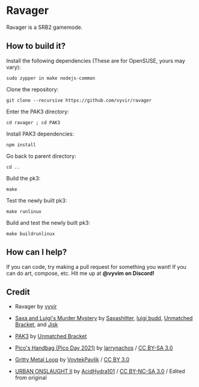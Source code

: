 # Ravager
Ravager is a SRB2 gamemode.

## How to build it?

Install the following dependencies (These are for OpenSUSE, yours may vary):
```
sudo zypper in make nodejs-common
```

Clone the repository:

```
git clone --recursive https://github.com/vyvir/ravager
```

Enter the PAK3 directory:

```
cd ravager ; cd PAK3
```

Install PAK3 dependencies:

```
npm install
```

Go back to parent directory:

```
cd ..
```

Build the pk3:

```
make
```

Test the newly built pk3:

```
make runlinux
```

Build and test the newly built pk3:

```
make buildrunlinux
```

## How can I help?
If you can code, try making a pull request for something you want!
If you can do art, compose, etc. Hit me up at **@vyvim on Discord!**

## Credit
- Ravager by [vyvir](https://github.com/vyvir)

- [Saxa and Luigi's Murder Mystery](https://github.com/Saxashitter/murder-mystery) by [Saxashitter](https://github.com/Saxashitter), [luigi budd](https://github.com/luigi-budd), [Unmatched Bracket](https://github.com/UnmatchedBracket), and [Jisk](https://github.com/Jiskster)

- [PAK3](https://github.com/UnmatchedBracket/PaK3) by [Unmatched Bracket](https://github.com/UnmatchedBracket)

- [Pico's Handbag (Pico Day 2021)](https://www.newgrounds.com/audio/listen/1027918) by [larrynachos](https://larrynachos.newgrounds.com/) / [CC BY-SA 3.0](https://creativecommons.org/licenses/by-sa/3.0/)

- [Gritty Metal Loop](https://www.newgrounds.com/audio/listen/945062) by [VoytekPavlik](https://www.newgrounds.com/audio/listen/945062) / [CC BY 3.0](https://creativecommons.org/licenses/by/3.0/)

- [URBAN ONSLAUGHT II](https://www.newgrounds.com/audio/listen/1275333) by [AcidHydra101](https://www.newgrounds.com/audio/listen/1275333) / [CC BY-NC-SA 3.0](https://creativecommons.org/licenses/by-nc-sa/3.0/) / Edited from original
